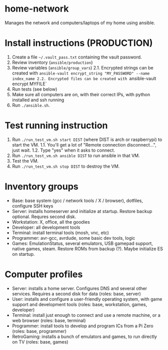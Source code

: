 # home-network
Manages the network and computers/laptops of my home using ansible.

# Install instructions (PRODUCTION)

1. Create a file `~/.vault_pass.txt` containing the vault password.
1. Review inventory (`ansible/production`)
2. Review variables (`ansible/group_vars`)
  2.1. Encrypted strings can be created with `ansible-vault encrypt_string "MY_PASSWORD" --name index_name
  2.2. Encrypted files can be created with `ansible-vault encrypt MYFILE`
3. Run tests (see below)
4. Make sure all computers are on, with their correct IPs, with python installed and ssh running
5. Run `./ansible.sh`.

# Test running instruction

1. Run `./run_test_vm.sh start DIST` (where DIST is arch or raspberrypi) to start the VM.
  1.1. You'll get a lot of "Remote connection disconnect...", just wait.
  1.2. Type "yes" when it asks to connect.
2. Run `./run_test_vm.sh ansible DIST` to run ansible in that VM.
3. Test the VM.
4. Run `./run_test_vm.sh stop DIST` to destroy the VM.

# Inventory groups

- Base: base system (gcc / network tools / X / browser), dotfiles, configure SSH keys
- Server: installs homeserver and initialize at startup. Restore backup optional. Requres second disk.
- Workstation: X, office, all the goodies
- Developer: all development tools
- Terminal: install terminal tools (mosh, vnc, etc)
- Programmer: avr-gcc, avrdude, some basic dev tools, logic
- Games: EmulationStatus, several emulators, USB gamepad support, native games, steam. Restore ROMs from backup (?). Maybe initialize ES on startup.

# Computer profiles

- Server: installs a home server. Configures DNS and several other services. Requires a second disk for data (roles: base, server)
- User: installs and configure a user-friendly operating system, with game support and development tools (roles: base, workstation, games, developer)
- Terminal: install just enough to connect and use a remote machine, or a web browser (roles: base, terminal)
- Programmer: install tools to develop and program ICs from a Pi Zero (roles: base, programmer)
- RetroGaming: installs a bunch of emulators and games, to run directly on TV (roles: base, games)
